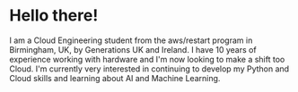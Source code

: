 # Hello there!

I am a Cloud Engineering student from the aws/restart program in Birmingham, UK, by Generations UK and Ireland. I have 10 years of experience working with hardware and I'm now looking to make a shift too Cloud. I'm currently very interested in continuing to develop my Python and Cloud skills and learning about AI and Machine Learning.
